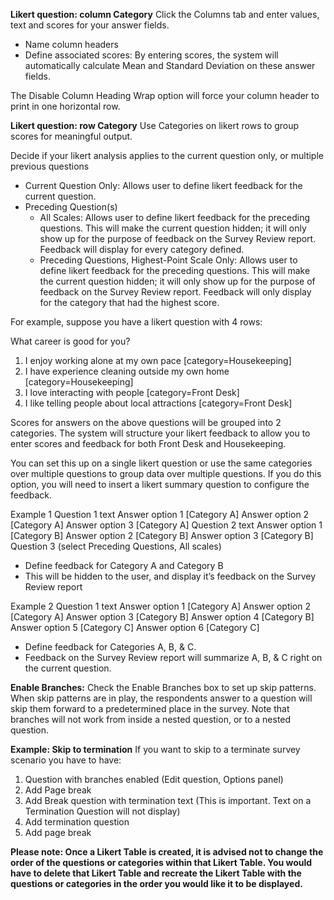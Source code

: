 **Likert question: column Category**
Click the Columns tab and enter values, text and scores for your answer fields. 

- Name column headers
- Define associated scores: By entering scores, the system will automatically calculate Mean and Standard Deviation on these answer fields.

The Disable Column Heading Wrap option will force your column header to print in one horizontal row.

**Likert question: row Category**
Use Categories on likert rows to group scores for meaningful output. 

Decide if your likert analysis applies to the current question only, or multiple previous questions
- Current Question Only: Allows user to define likert feedback for the current question.
- Preceding Question(s)
   - All Scales: Allows user to define likert feedback for the preceding questions. This will make the current question hidden; it will only show up for the purpose of feedback on the Survey Review report. Feedback will display for every category defined.
   - Preceding Questions, Highest-Point Scale Only: Allows user to define likert feedback for the preceding questions. This will make the current question hidden; it will only show up for the purpose of feedback on the Survey Review report. Feedback will only display for the category that had the highest score.

For example, suppose you have a likert question with 4 rows:

What career is good for you?
1. I enjoy working alone at my own pace [category=Housekeeping]
2. I have experience cleaning outside my own home [category=Housekeeping]
3. I love interacting with people [category=Front Desk]
4. I like telling people about local attractions [category=Front Desk]

Scores for answers on the above questions will be grouped into 2 categories. The system will structure your likert feedback to allow you to enter scores and feedback for both Front Desk and Housekeeping.  

You can set this up on a single likert question or use the same categories over multiple questions to group data over multiple questions.  If you do this option, you will need to insert a likert summary question to configure the feedback.

Example 1
Question 1 text
	Answer option 1 [Category A]
	Answer option 2 [Category A]
	Answer option 3 [Category A]
Question 2 text
	Answer option 1 [Category B]
	Answer option 2 [Category B]
	Answer option 3 [Category B]
Question 3 (select Preceding Questions, All scales)
- Define feedback for Category A and Category B
- This will be hidden to the user, and display it’s feedback on the Survey Review report

Example 2
Question 1 text
	Answer option 1 [Category A]
	Answer option 2 [Category A]
	Answer option 3 [Category B]
	Answer option 4 [Category B]
	Answer option 5 [Category C]
	Answer option 6 [Category C]
- Define feedback for Categories A, B, & C.
- Feedback on the Survey Review report will summarize A, B, & C right on the current question.

**Enable Branches:** Check the Enable Branches box to set up skip patterns. When skip patterns are in play, the respondents answer to a question will skip them forward to a predetermined place in the survey. Note that branches will not work from inside a nested question, or to a nested question.

**Example: Skip to termination**
If you want to skip to a terminate survey scenario you have to have:
1. Question with branches enabled (Edit question, Options panel)
2. Add Page break 
3. Add Break question with termination text (This is important. Text on a Termination Question will not display)
4. Add termination question 
5. Add page break

**Please note:  Once a Likert Table is created, it is advised not to change the order of the questions or categories within that Likert Table. You would have to delete that Likert Table and recreate the Likert Table with the questions or categories in the order you would like it to be displayed.**